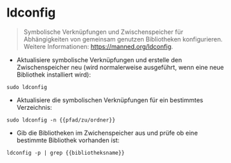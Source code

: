 # ldconfig

> Symbolische Verknüpfungen und Zwischenspeicher für Abhängigkeiten von gemeinsam genutzen Bibliotheken konfigurieren.
> Weitere Informationen: <https://manned.org/ldconfig>.

- Aktualisiere symbolische Verknüpfungen und erstelle den Zwischenspeicher neu (wird normalerweise ausgeführt, wenn eine neue Bibliothek installiert wird):

`sudo ldconfig`

- Aktualisiere die symbolischen Verknüpfungen für ein bestimmtes Verzeichnis:

`sudo ldconfig -n {{pfad/zu/ordner}}`

- Gib die Bibliotheken im Zwichenspeicher aus und prüfe ob eine bestimmte Bibliothek vorhanden ist:

`ldconfig -p | grep {{bibliotheksname}}`
